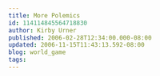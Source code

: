 ```yaml
---
title: More Polemics
id: 114114845564718830
author: Kirby Urner
published: 2006-02-28T12:34:00.000-08:00
updated: 2006-11-15T11:43:13.592-08:00
blog: world_game
tags: 
---
```


